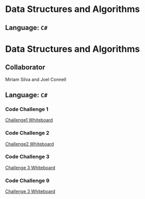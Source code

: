 # Data Structures and Algorithms

## Language: `C#`

# Data Structures and Algorithms

## Collaborator 

Miriam Silva and Joel Connell

## Language: `C#`

### Code Challenge 1

[Challenge1 Whiteboard](./images.md)

### Code Challenge 2
[Challenge2 Whiteboard](./images.md)

### Code Challenge 3

[Challenge 3 Whiteboard](./images.md)

### Code Challenge 9

[Challenge 3 Whiteboard](./images.md)

